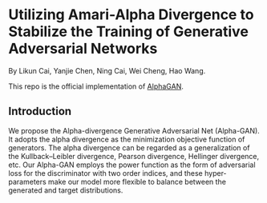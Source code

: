 # Utilizing Amari-Alpha Divergence to Stabilize the Training of Generative Adversarial Networks

By Likun Cai, Yanjie Chen, Ning Cai, Wei Cheng, Hao Wang.

This repo is the official implementation of [AlphaGAN](https://www.mdpi.com/1099-4300/22/4/410).

## Introduction

We propose the Alpha-divergence Generative Adversarial Net (Alpha-GAN). 
It adopts the alpha divergence as the minimization objective function of generators. 
The alpha divergence can be regarded as a generalization of the Kullback–Leibler divergence, Pearson divergence, Hellinger divergence, etc. 
Our Alpha-GAN employs the power function as the form of adversarial loss for the discriminator with two order indices, and these hyper-parameters make our model more flexible to balance between the generated and target distributions. 